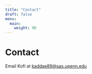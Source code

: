 ```yaml
---
title: "Contact"
draft: false
menu:
  main:
    weight: 90
---
```


# Contact

Email Kofi at <kaddae89@sas.upenn.edu>
